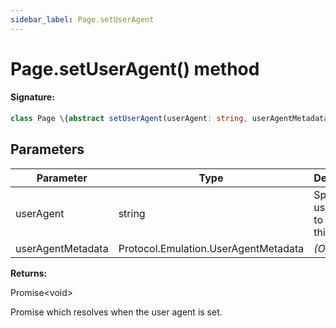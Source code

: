 ```yaml
---
sidebar_label: Page.setUserAgent
---
```


# Page.setUserAgent() method

#### Signature:

```typescript
class Page \{abstract setUserAgent(userAgent: string, userAgentMetadata?: Protocol.Emulation.UserAgentMetadata): Promise<void>;\}
```

## Parameters

| Parameter         | Type                                 | Description                             |
| ----------------- | ------------------------------------ | --------------------------------------- |
| userAgent         | string                               | Specific user agent to use in this page |
| userAgentMetadata | Protocol.Emulation.UserAgentMetadata | _(Optional)_                            |

**Returns:**

Promise&lt;void&gt;

Promise which resolves when the user agent is set.
